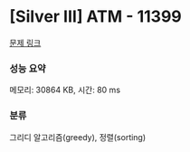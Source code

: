 # [Silver III] ATM - 11399 

[문제 링크](https://www.acmicpc.net/problem/11399) 

### 성능 요약

메모리: 30864 KB, 시간: 80 ms

### 분류

그리디 알고리즘(greedy), 정렬(sorting)

